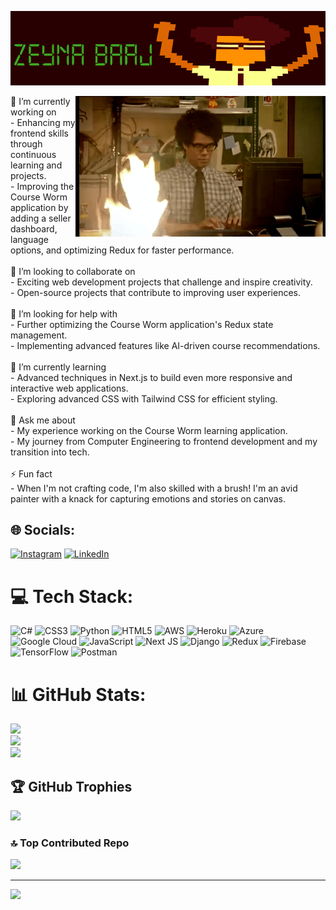 
![Zeyna's GitHub Banner](https://github.com/zainabaaj/zainabaaj/blob/main/banner.jpg?raw=true)

<img align="right" alt="Coding" width="400" src="https://github.com/zainabaaj/zainabaaj/blob/main/giphy.gif?raw=true">
🔭 I’m currently working on<br>- Enhancing my frontend skills through continuous learning and projects.<br>- Improving the Course Worm application by adding a seller dashboard, language options, and optimizing Redux for faster performance.<br><br>👯 I’m looking to collaborate on<br>- Exciting web development projects that challenge and inspire creativity.<br>- Open-source projects that contribute to improving user experiences.<br><br>🤝 I’m looking for help with<br>- Further optimizing the Course Worm application's Redux state management.<br>- Implementing advanced features like AI-driven course recommendations.<br><br>🌱 I’m currently learning<br>- Advanced techniques in Next.js to build even more responsive and interactive web applications.<br>- Exploring advanced CSS with Tailwind CSS for efficient styling.<br><br>💬 Ask me about<br>- My experience working on the Course Worm learning application.<br>- My journey from Computer Engineering to frontend development and my transition into tech.<br><br>⚡ Fun fact<br>- When I'm not crafting code, I'm also skilled with a brush! I'm an avid painter with a knack for capturing emotions and stories on canvas.<br>


## 🌐 Socials:
[![Instagram](https://img.shields.io/badge/Instagram-%23E4405F.svg?logo=Instagram&logoColor=white)](https://instagram.com/zeyna.baaj) [![LinkedIn](https://img.shields.io/badge/LinkedIn-%230077B5.svg?logo=linkedin&logoColor=white)](https://linkedin.com/in/zeynabaaj) 

# 💻 Tech Stack:
![C#](https://img.shields.io/badge/c%23-%23239120.svg?style=for-the-badge&logo=c-sharp&logoColor=white) ![CSS3](https://img.shields.io/badge/css3-%231572B6.svg?style=for-the-badge&logo=css3&logoColor=white) ![Python](https://img.shields.io/badge/python-3670A0?style=for-the-badge&logo=python&logoColor=ffdd54) ![HTML5](https://img.shields.io/badge/html5-%23E34F26.svg?style=for-the-badge&logo=html5&logoColor=white) ![AWS](https://img.shields.io/badge/AWS-%23FF9900.svg?style=for-the-badge&logo=amazon-aws&logoColor=white) ![Heroku](https://img.shields.io/badge/heroku-%23430098.svg?style=for-the-badge&logo=heroku&logoColor=white) ![Azure](https://img.shields.io/badge/azure-%230072C6.svg?style=for-the-badge&logo=azure-devops&logoColor=white) ![Google Cloud](https://img.shields.io/badge/Google%20Cloud-%234285F4.svg?style=for-the-badge&logo=google-cloud&logoColor=white) ![JavaScript](https://img.shields.io/badge/javascript-%23323330.svg?style=for-the-badge&logo=javascript&logoColor=%23F7DF1E) ![Next JS](https://img.shields.io/badge/Next-black?style=for-the-badge&logo=next.js&logoColor=white) ![Django](https://img.shields.io/badge/django-%23092E20.svg?style=for-the-badge&logo=django&logoColor=white) ![Redux](https://img.shields.io/badge/redux-%23593d88.svg?style=for-the-badge&logo=redux&logoColor=white) ![Firebase](https://img.shields.io/badge/firebase-%23039BE5.svg?style=for-the-badge&logo=firebase) ![TensorFlow](https://img.shields.io/badge/TensorFlow-%23FF6F00.svg?style=for-the-badge&logo=TensorFlow&logoColor=white) ![Postman](https://img.shields.io/badge/Postman-FF6C37?style=for-the-badge&logo=postman&logoColor=white)
# 📊 GitHub Stats:
![](https://github-readme-stats.vercel.app/api?username=zainabaaj&theme=dark&hide_border=false&include_all_commits=false&count_private=false)<br/>
![](https://github-readme-streak-stats.herokuapp.com/?user=zainabaaj&theme=dark&hide_border=false)<br/>
![](https://github-readme-stats.vercel.app/api/top-langs/?username=zainabaaj&theme=dark&hide_border=false&include_all_commits=false&count_private=false&layout=compact)

## 🏆 GitHub Trophies
![](https://github-profile-trophy.vercel.app/?username=zainabaaj&theme=dracula&no-frame=false&no-bg=true&margin-w=4)

### 🔝 Top Contributed Repo
![](https://github-contributor-stats.vercel.app/api?username=zainabaaj&limit=5&theme=flat&combine_all_yearly_contributions=true)

---
[![](https://visitcount.itsvg.in/api?id=zainabaaj&icon=0&color=0)](https://visitcount.itsvg.in)

<!-- Proudly created with GPRM ( https://gprm.itsvg.in ) -->

